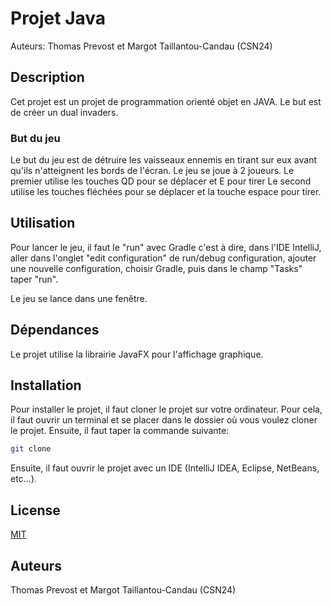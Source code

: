 # Projet Java
Auteurs: Thomas Prevost et Margot Taillantou-Candau (CSN24)

## Description
Cet projet est un projet de programmation orienté objet en JAVA.
Le but est de créer un dual invaders.

### But du jeu 
Le but du jeu est de détruire les vaisseaux ennemis en tirant sur eux avant qu'ils n'atteignent les bords de l'écran. 
Le jeu se joue à 2 joueurs. 
Le premier utilise les touches QD pour se déplacer et E pour tirer
Le second utilise les touches fléchées pour se déplacer et la touche espace pour tirer. 

## Utilisation 
Pour lancer le jeu, il faut le "run" avec Gradle c'est à dire, dans l'IDE IntelliJ, 
aller dans l'onglet "edit configuration" de run/debug configuration, ajouter une nouvelle configuration, 
choisir Gradle, puis dans le champ "Tasks" taper "run".

Le jeu se lance dans une fenêtre.

## Dépendances
Le projet utilise la librairie JavaFX pour l'affichage graphique.

## Installation
Pour installer le projet, il faut cloner le projet sur votre ordinateur.
Pour cela, il faut ouvrir un terminal et se placer dans le dossier où vous voulez cloner le projet.
Ensuite, il faut taper la commande suivante: 
```bash
git clone
```
Ensuite, il faut ouvrir le projet avec un IDE (IntelliJ IDEA, Eclipse, NetBeans, etc...).

## License
[MIT](https://choosealicense.com/licenses/mit/)

## Auteurs
Thomas Prevost et Margot Taillantou-Candau (CSN24)





